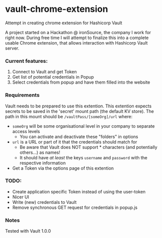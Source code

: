 # vault-chrome-extension
Attempt in creating chrome extension for Hashicorp Vault

A project started on a Hackathon @ ironSource, the company I work for right now.
During free time I will attempt to finalize this into a complete usable Chrome extension,
that allows interaction with Hashicorp Vault server.

### Current features:
1. Connect to Vault and get Token
2. Get list of potential credentials in Popup
3. Select credentials from popup and have them filled into the website

### Requirements
Vault needs to be prepared to use this extention.
This extention expects secrets to be saved in the 'secret' mount path (the default KV store).
The path in this mount should be `/vaultPass/[someOrg]/url` where:

* `someOrg` will be some organisational level in your company to separate access levels
  * You can activate and deactivate these "folders" in options
* `url` is a URL or part of it that the credentials should match for
  * Be aware that Vault does NOT support * characters (and potentially others...) as names!
  * It should have _at least_ the keys `username` and `password` with the respective information
* Get a Token via the options page of this extention

### TODO:
* Create application specific Token instead of using the user-token
* Nicer UI
* Write (new) credentials to Vault
* Remove synchronous GET request for credentials in popup.js

### Notes
Tested with Vault 1.0.0